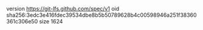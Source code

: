 version https://git-lfs.github.com/spec/v1
oid sha256:3edc3e416fdec39534dbe8b5b50789628b4c00598946a251f38360361c306e50
size 1624
